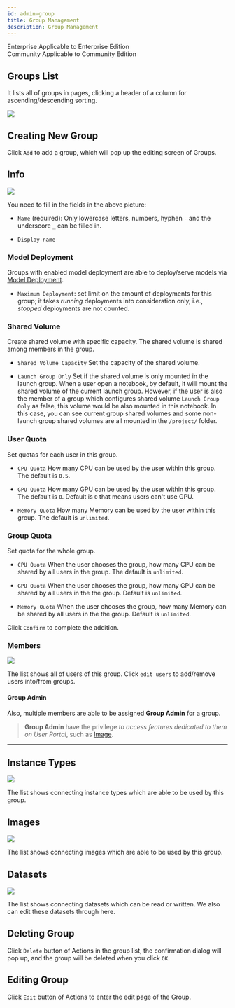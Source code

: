 ```yaml
---
id: admin-group
title: Group Management
description: Group Management
---
```


<div class="label-sect">
  <div class="ee-only tooltip">Enterprise
    <span class="tooltiptext">Applicable to Enterprise Edition</span>
  </div>
  <div class="ce-only tooltip">Community
    <span class="tooltiptext">Applicable to Community Edition</span>
  </div>
</div>

## Groups List

It lists all of groups in pages, clicking a header of a column for ascending/descending sorting.

![](assets/group_12_v27.png)

## Creating New Group

Click `Add` to add a group, which will pop up the editing screen of Groups.

## Info

![](assets/group_add_v37.png)

You need to fill in the fields in the above picture:

+ `Name` (required): Only lowercase letters, numbers, hyphen `-` and the underscore `_` can be filled in.

+ `Display name`

### Model Deployment

Groups with enabled model deployment are able to deploy/serve models via [Model Deployment](../model-deployment-feature).

+ `Maximum Deployment`: set limit on the amount of deployments for this group; it takes *running* deployments into consideration only, i.e., *stopped* deployments are not counted.

### Shared Volume

Create shared volume with specific capacity. The shared volume is shared among members in the group.

+ `Shared Volume Capacity` Set the capacity of the shared volume.

+ `Launch Group Only` Set if the shared volume is only mounted in the launch group. When a user open a notebook, by default, it will mount the shared volume of the current launch group. However, if the user is also the member of a group which configures shared volume `Launch Group Only` as false, this volume would be also mounted in this notebook. In this case, you can see current group shared volumes and some non-launch group shared volumes are all mounted in the `/project/` folder.

### User Quota

Set quotas for each user in this group.

+ `CPU Quota` How many CPU can be used by the user within this group. The default is `0.5`.

+ `GPU Quota` How many GPU can be used by the user within this group. The default is `0`. Default is `0` that means users can't use GPU.

+ `Memory Quota` How many Memory can be used by the user within this group. The default is `unlimited`.

### Group Quota

Set quota for the whole group.

+ `CPU Quota` When the user chooses the group, how many CPU can be shared by all users in the group. The default is `unlimited`.

+ `GPU Quota` When the user chooses the group, how many GPU can be shared by all users in the the group. Default is `unlimited`.

+ `Memory Quota` When the user chooses the group, how many Memory can be shared by all users in the the group. Default is `unlimited`.

Click `Confirm` to complete the addition.

### Members

![](assets/group_admin.png)

The list shows all of users of this group. Click `edit users` to add/remove users into/from groups.

#### Group Admin

Also, multiple members are able to be assigned **Group Admin** for a group.

>**Group Admin** have the privilege *to access features dedicated to them on User Portal*, such as [Image](../group-image).

---

## Instance Types

![](assets/admin_group_it_v31.png)

The list shows connecting instance types which are able to be used by this group.

## Images

![](assets/admin_group_img_v27.png)

The list shows connecting images which are able to be used by this group.

## Datasets

![](assets/admin_group_ds_v25.png)

The list shows connecting datasets which can be read or written. We also can edit these datasets through here.


## Deleting Group

Click `Delete` button of Actions in the group list, the confirmation dialog will pop up, and the group will be deleted when you click `OK`.

## Editing Group

Click `Edit` button of Actions to enter the edit page of the Group.
